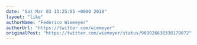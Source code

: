 ```yaml
---
date: "Sat Mar 03 13:25:05 +0000 2018"
layout: "like"
authorName: "Federico Wiemeyer"
authorUrl: "https://twitter.com/wiemeyer"
originalPost: "https://twitter.com/wiemeyer/status/969926638338179072"
---
```

